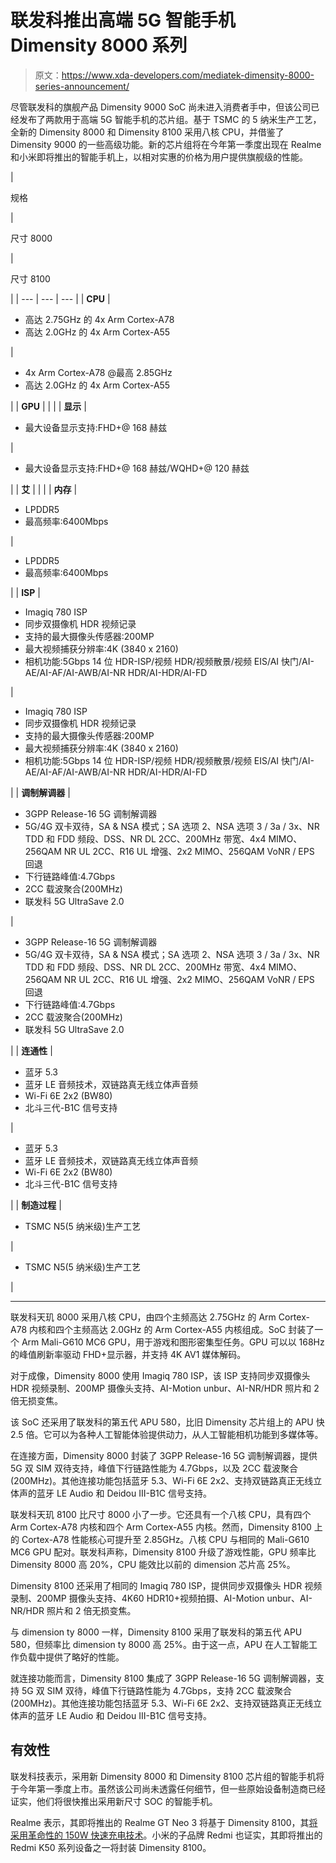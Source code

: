 # 联发科推出高端 5G 智能手机 Dimensity 8000 系列

> 原文：<https://www.xda-developers.com/mediatek-dimensity-8000-series-announcement/>

尽管联发科的旗舰产品 Dimensity 9000 SoC 尚未进入消费者手中，但该公司已经发布了两款用于高端 5G 智能手机的芯片组。基于 TSMC 的 5 纳米生产工艺，全新的 Dimensity 8000 和 Dimensity 8100 采用八核 CPU，并借鉴了 Dimensity 9000 的一些高级功能。新的芯片组将在今年第一季度出现在 Realme 和小米即将推出的智能手机上，以相对实惠的价格为用户提供旗舰级的性能。

| 

规格

 | 

尺寸 8000

 | 

尺寸 8100

 |
| --- | --- | --- |
| **CPU** | 

*   高达 2.75GHz 的 4x Arm Cortex-A78
*   高达 2.0GHz 的 4x Arm Cortex-A55

 | 

*   4x Arm Cortex-A78 @最高 2.85GHz
*   高达 2.0GHz 的 4x Arm Cortex-A55

 |
| **GPU** |  |  |
| **显示** | 

*   最大设备显示支持:FHD+@ 168 赫兹

 | 

*   最大设备显示支持:FHD+@ 168 赫兹/WQHD+@ 120 赫兹

 |
| **艾** |  |  |
| **内存** | 

*   LPDDR5
*   最高频率:6400Mbps

 | 

*   LPDDR5
*   最高频率:6400Mbps

 |
| **ISP** | 

*   Imagiq 780 ISP
*   同步双摄像机 HDR 视频记录
*   支持的最大摄像头传感器:200MP
*   最大视频捕获分辨率:4K (3840 x 2160)
*   相机功能:5Gbps 14 位 HDR-ISP/视频 HDR/视频散景/视频 EIS/AI 快门/AI-AE/AI-AF/AI-AWB/AI-NR HDR/AI-HDR/AI-FD

 | 

*   Imagiq 780 ISP
*   同步双摄像机 HDR 视频记录
*   支持的最大摄像头传感器:200MP
*   最大视频捕获分辨率:4K (3840 x 2160)
*   相机功能:5Gbps 14 位 HDR-ISP/视频 HDR/视频散景/视频 EIS/AI 快门/AI-AE/AI-AF/AI-AWB/AI-NR HDR/AI-HDR/AI-FD

 |
| **调制解调器** | 

*   3GPP Release-16 5G 调制解调器
*   5G/4G 双卡双待，SA & NSA 模式；SA 选项 2、NSA 选项 3 / 3a / 3x、NR TDD 和 FDD 频段、DSS、NR DL 2CC、200MHz 带宽、4x4 MIMO、256QAM NR UL 2CC、R16 UL 增强、2x2 MIMO、256QAM VoNR / EPS 回退
*   下行链路峰值:4.7Gbps
*   2CC 载波聚合(200MHz)
*   联发科 5G UltraSave 2.0

 | 

*   3GPP Release-16 5G 调制解调器
*   5G/4G 双卡双待，SA & NSA 模式；SA 选项 2、NSA 选项 3 / 3a / 3x、NR TDD 和 FDD 频段、DSS、NR DL 2CC、200MHz 带宽、4x4 MIMO、256QAM NR UL 2CC、R16 UL 增强、2x2 MIMO、256QAM VoNR / EPS 回退
*   下行链路峰值:4.7Gbps
*   2CC 载波聚合(200MHz)
*   联发科 5G UltraSave 2.0

 |
| **连通性** | 

*   蓝牙 5.3
*   蓝牙 LE 音频技术，双链路真无线立体声音频
*   Wi-Fi 6E 2x2 (BW80)
*   北斗三代-B1C 信号支持

 | 

*   蓝牙 5.3
*   蓝牙 LE 音频技术，双链路真无线立体声音频
*   Wi-Fi 6E 2x2 (BW80)
*   北斗三代-B1C 信号支持

 |
| **制造过程** | 

*   TSMC N5(5 纳米级)生产工艺

 | 

*   TSMC N5(5 纳米级)生产工艺

 |

* * *

联发科天玑 8000 采用八核 CPU，由四个主频高达 2.75GHz 的 Arm Cortex-A78 内核和四个主频高达 2.0GHz 的 Arm Cortex-A55 内核组成。SoC 封装了一个 Arm Mali-G610 MC6 GPU，用于游戏和图形密集型任务。GPU 可以以 168Hz 的峰值刷新率驱动 FHD+显示器，并支持 4K AV1 媒体解码。

对于成像，Dimensity 8000 使用 Imagiq 780 ISP，该 ISP 支持同步双摄像头 HDR 视频录制、200MP 摄像头支持、AI-Motion unbur、AI-NR/HDR 照片和 2 倍无损变焦。

该 SoC 还采用了联发科的第五代 APU 580，比旧 Dimensity 芯片组上的 APU 快 2.5 倍。它可以为各种人工智能体验提供动力，从人工智能相机功能到多媒体等。

在连接方面，Dimensity 8000 封装了 3GPP Release-16 5G 调制解调器，提供 5G 双 SIM 双待支持，峰值下行链路性能为 4.7Gbps，以及 2CC 载波聚合(200MHz)。其他连接功能包括蓝牙 5.3、Wi-Fi 6E 2x2、支持双链路真正无线立体声的蓝牙 LE Audio 和 Deidou III-B1C 信号支持。

联发科天玑 8100 比尺寸 8000 小了一步。它还具有一个八核 CPU，具有四个 Arm Cortex-A78 内核和四个 Arm Cortex-A55 内核。然而，Dimensity 8100 上的 Cortex-A78 性能核心可提升至 2.85GHz。八核 CPU 与相同的 Mali-G610 MC6 GPU 配对。联发科声称，Dimensity 8100 升级了游戏性能，GPU 频率比 Dimensity 8000 高 20%，CPU 能效比以前的 dimension 芯片高 25%。

Dimensity 8100 还采用了相同的 Imagiq 780 ISP，提供同步双摄像头 HDR 视频录制、200MP 摄像头支持、4K60 HDR10+视频拍摄、AI-Motion unbur、AI-NR/HDR 照片和 2 倍无损变焦。

与 dimension ty 8000 一样，Dimensity 8100 采用了联发科的第五代 APU 580，但频率比 dimension ty 8000 高 25%。由于这一点，APU 在人工智能工作负载中提供了略好的性能。

就连接功能而言，Dimensity 8100 集成了 3GPP Release-16 5G 调制解调器，支持 5G 双 SIM 双待，峰值下行链路性能为 4.7Gbps，支持 2CC 载波聚合(200MHz)。其他连接功能包括蓝牙 5.3、Wi-Fi 6E 2x2、支持双链路真正无线立体声的蓝牙 LE Audio 和 Deidou III-B1C 信号支持。

## 有效性

联发科技表示，采用新 Dimensity 8000 和 Dimensity 8100 芯片组的智能手机将于今年第一季度上市。虽然该公司尚未透露任何细节，但一些原始设备制造商已经证实，他们将很快推出采用新尺寸 SOC 的智能手机。

Realme 表示，其即将推出的 Realme GT Neo 3 将基于 Dimensity 8100，其[将采用革命性的 150W 快速充电技术](https://www.xda-developers.com/oppo-150w-supervooc-fast-charging-techology/)。小米的子品牌 Redmi 也证实，其即将推出的 Redmi K50 系列设备之一将封装 Dimensity 8100。